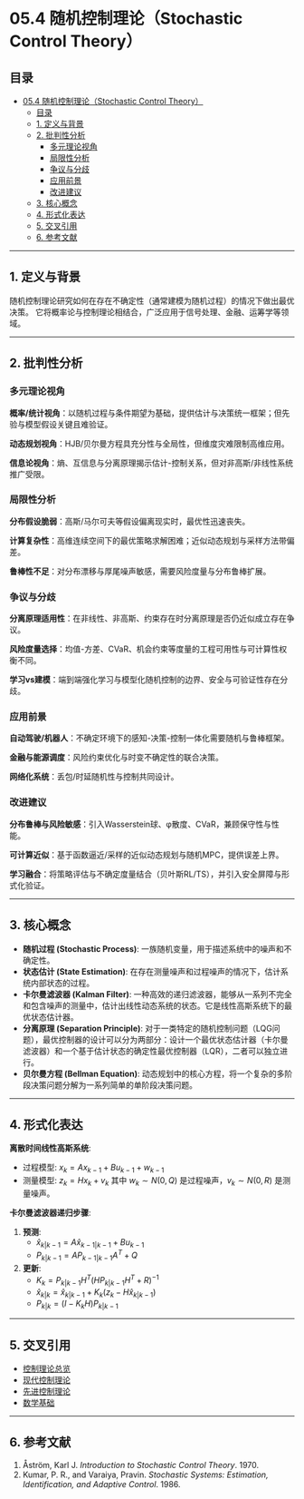 # 05.4 随机控制理论（Stochastic Control Theory）

## 目录

- [05.4 随机控制理论（Stochastic Control Theory）](#054-随机控制理论stochastic-control-theory)
  - [目录](#目录)
  - [1. 定义与背景](#1-定义与背景)
  - [2. 批判性分析](#2-批判性分析)
    - [多元理论视角](#多元理论视角)
    - [局限性分析](#局限性分析)
    - [争议与分歧](#争议与分歧)
    - [应用前景](#应用前景)
    - [改进建议](#改进建议)
  - [3. 核心概念](#3-核心概念)
  - [4. 形式化表达](#4-形式化表达)
  - [5. 交叉引用](#5-交叉引用)
  - [6. 参考文献](#6-参考文献)

---

## 1. 定义与背景

随机控制理论研究如何在存在不确定性（通常建模为随机过程）的情况下做出最优决策。
它将概率论与控制理论相结合，广泛应用于信号处理、金融、运筹学等领域。

---

## 2. 批判性分析

### 多元理论视角

**概率/统计视角**：以随机过程与条件期望为基础，提供估计与决策统一框架；但先验与模型假设关键且难验证。

**动态规划视角**：HJB/贝尔曼方程具充分性与全局性，但维度灾难限制高维应用。

**信息论视角**：熵、互信息与分离原理揭示估计-控制关系，但对非高斯/非线性系统推广受限。

### 局限性分析

**分布假设脆弱**：高斯/马尔可夫等假设偏离现实时，最优性迅速丧失。

**计算复杂性**：高维连续空间下的最优策略求解困难；近似动态规划与采样方法带偏差。

**鲁棒性不足**：对分布漂移与厚尾噪声敏感，需要风险度量与分布鲁棒扩展。

### 争议与分歧

**分离原理适用性**：在非线性、非高斯、约束存在时分离原理是否仍近似成立存在争议。

**风险度量选择**：均值-方差、CVaR、机会约束等度量的工程可用性与可计算性权衡不同。

**学习vs建模**：端到端强化学习与模型化随机控制的边界、安全与可验证性存在分歧。

### 应用前景

**自动驾驶/机器人**：不确定环境下的感知-决策-控制一体化需要随机与鲁棒框架。

**金融与能源调度**：风险约束优化与时变不确定性的联合决策。

**网络化系统**：丢包/时延随机性与控制共同设计。

### 改进建议

**分布鲁棒与风险敏感**：引入Wasserstein球、φ散度、CVaR，兼顾保守性与性能。

**可计算近似**：基于函数逼近/采样的近似动态规划与随机MPC，提供误差上界。

**学习融合**：将策略评估与不确定度量结合（贝叶斯RL/TS），并引入安全屏障与形式化验证。

---

## 3. 核心概念

- **随机过程 (Stochastic Process)**: 一族随机变量，用于描述系统中的噪声和不确定性。
- **状态估计 (State Estimation)**: 在存在测量噪声和过程噪声的情况下，估计系统内部状态的过程。
- **卡尔曼滤波器 (Kalman Filter)**: 一种高效的递归滤波器，能够从一系列不完全和包含噪声的测量中，估计出线性动态系统的状态。它是线性高斯系统下的最优状态估计器。
- **分离原理 (Separation Principle)**: 对于一类特定的随机控制问题（LQG问题），最优控制器的设计可以分为两部分：设计一个最优状态估计器（卡尔曼滤波器）和一个基于估计状态的确定性最优控制器（LQR），二者可以独立进行。
- **贝尔曼方程 (Bellman Equation)**: 动态规划中的核心方程，将一个复杂的多阶段决策问题分解为一系列简单的单阶段决策问题。

---

## 4. 形式化表达

**离散时间线性高斯系统**:

- 过程模型: $x_k = A x_{k-1} + B u_{k-1} + w_{k-1}$
- 测量模型: $z_k = H x_k + v_k$
其中 $w_k \sim N(0, Q)$ 是过程噪声，$v_k \sim N(0, R)$ 是测量噪声。

**卡尔曼滤波器递归步骤**:

1. **预测**:
    - $\hat{x}_{k|k-1} = A \hat{x}_{k-1|k-1} + B u_{k-1}$
    - $P_{k|k-1} = A P_{k-1|k-1} A^T + Q$
2. **更新**:
    - $K_k = P_{k|k-1} H^T (H P_{k|k-1} H^T + R)^{-1}$
    - $\hat{x}_{k|k} = \hat{x}_{k|k-1} + K_k(z_k - H \hat{x}_{k|k-1})$
    - $P_{k|k} = (I - K_k H) P_{k|k-1}$

---

## 5. 交叉引用

- [控制理论总览](README.md)
- [现代控制理论](05.2_Modern_Control_Theory.md)
- [先进控制理论](05.3_Advanced_Control_Theory.md)
- [数学基础](README.md)

---

## 6. 参考文献

1. Åström, Karl J. *Introduction to Stochastic Control Theory*. 1970.
2. Kumar, P. R., and Varaiya, Pravin. *Stochastic Systems: Estimation, Identification, and Adaptive Control*. 1986.
